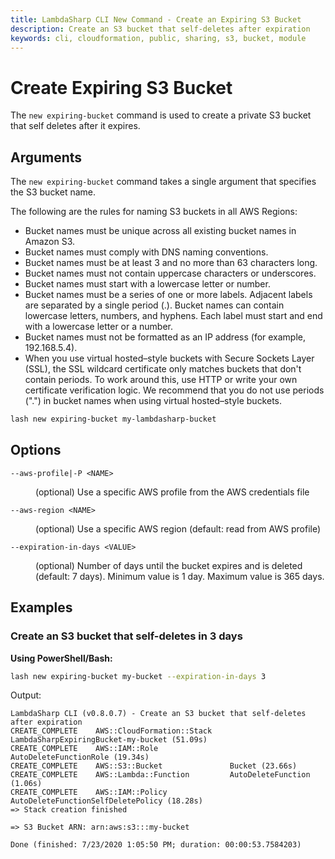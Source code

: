 ```yaml
---
title: LambdaSharp CLI New Command - Create an Expiring S3 Bucket
description: Create an S3 bucket that self-deletes after expiration
keywords: cli, cloudformation, public, sharing, s3, bucket, module
---
```

# Create Expiring S3 Bucket

The `new expiring-bucket` command is used to create a private S3 bucket that self deletes after it expires.

## Arguments

The `new expiring-bucket` command takes a single argument that specifies the S3 bucket name.

The following are the rules for naming S3 buckets in all AWS Regions:
* Bucket names must be unique across all existing bucket names in Amazon S3.
* Bucket names must comply with DNS naming conventions.
* Bucket names must be at least 3 and no more than 63 characters long.
* Bucket names must not contain uppercase characters or underscores.
* Bucket names must start with a lowercase letter or number.
* Bucket names must be a series of one or more labels. Adjacent labels are separated by a single period (.). Bucket names can contain lowercase letters, numbers, and hyphens. Each label must start and end with a lowercase letter or a number.
* Bucket names must not be formatted as an IP address (for example, 192.168.5.4).
* When you use virtual hosted–style buckets with Secure Sockets Layer (SSL), the SSL wildcard certificate only matches buckets that don't contain periods. To work around this, use HTTP or write your own certificate verification logic. We recommend that you do not use periods (".") in bucket names when using virtual hosted–style buckets.

```bash
lash new expiring-bucket my-lambdasharp-bucket
```

## Options

<dl>

<dt><code>--aws-profile|-P &lt;NAME&gt;</code></dt>
<dd>

(optional) Use a specific AWS profile from the AWS credentials file
</dd>

<dt><code>--aws-region &lt;NAME&gt;</code></dt>
<dd>

(optional) Use a specific AWS region (default: read from AWS profile)
</dd>

<dt><code>--expiration-in-days &lt;VALUE&gt;</code></dt>
<dd>

(optional) Number of days until the bucket expires and is deleted (default: 7 days). Minimum value is 1 day. Maximum value is 365 days.
</dd>

</dl>

## Examples

### Create an S3 bucket that self-deletes in 3 days

__Using PowerShell/Bash:__
```bash
lash new expiring-bucket my-bucket --expiration-in-days 3
```

Output:
```
LambdaSharp CLI (v0.8.0.7) - Create an S3 bucket that self-deletes after expiration
CREATE_COMPLETE    AWS::CloudFormation::Stack    LambdaSharpExpiringBucket-my-bucket (51.09s)
CREATE_COMPLETE    AWS::IAM::Role                AutoDeleteFunctionRole (19.34s)
CREATE_COMPLETE    AWS::S3::Bucket               Bucket (23.66s)
CREATE_COMPLETE    AWS::Lambda::Function         AutoDeleteFunction (1.06s)
CREATE_COMPLETE    AWS::IAM::Policy              AutoDeleteFunctionSelfDeletePolicy (18.28s)
=> Stack creation finished

=> S3 Bucket ARN: arn:aws:s3:::my-bucket

Done (finished: 7/23/2020 1:05:50 PM; duration: 00:00:53.7584203)
```
